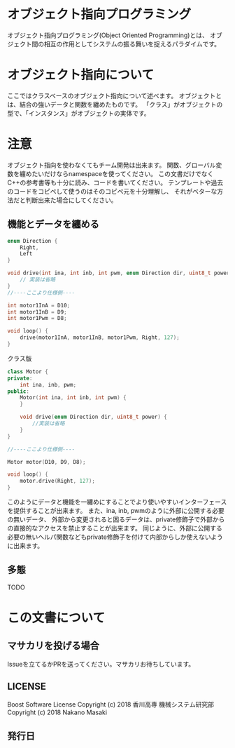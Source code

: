 # オブジェクト指向プログラミング
オブジェクト指向プログラミング(Object Oriented Programming)とは、
オブジェクト間の相互の作用としてシステムの振る舞いを捉えるパラダイムです。
# オブジェクト指向について
ここではクラスベースのオブジェクト指向について述べます。
オブジェクトとは、結合の強いデータと関数を纏めたものです。
「クラス」がオブジェクトの型で、「インスタンス」がオブジェクトの実体です。
# 注意
オブジェクト指向を使わなくてもチーム開発は出来ます。
関数、グローバル変数を纏めたいだけならnamespaceを使ってください。
この文書だけでなくC++の参考書等も十分に読み、コードを書いてください。
テンプレートや過去のコードをコピペして使うのはそのコピペ元を十分理解し、
それがベターな方法だと判断出来た場合にしてください。
## 機能とデータを纏める
```c
enum Direction {
	Right,
	Left
}

void drive(int ina, int inb, int pwm, enum Direction dir, uint8_t power) {
	// 実装は省略
}
//----ここより仕様側----

int motor1InA = D10;
int motor1InB = D9;
int motor1Pwm = D8;

void loop() {
	drive(motor1InA, motor1InB, motor1Pwm, Right, 127);
}
```
クラス版
```c++
class Motor {
private:
	int ina, inb, pwm;
public:
	Motor(int ina, int inb, int pwm) {
	}

	void drive(enum Direction dir, uint8_t power) {
		//実装は省略
	}
}

//----ここより仕様側----

Motor motor(D10, D9, D8);

void loop() {
	motor.drive(Right, 127);
}
```
このようにデータと機能を一纏めにすることでより使いやすいインターフェースを提供することが出来ます。
また、ina, inb, pwmのように外部に公開する必要の無いデータ、
外部から変更されると困るデータは、private修飾子で外部からの直接的なアクセスを禁止することが出来ます。
同じように、外部に公開する必要の無いヘルパ関数などもprivate修飾子を付けて内部からしか使えないように出来ます。
## 多態
TODO
# この文書について
## マサカリを投げる場合
Issueを立てるかPRを送ってください。マサカリお待ちしています。
## LICENSE
Boost Software License
Copyright (c) 2018 香川高専 機械システム研究部
Copyright (c) 2018 Nakano Masaki
## 発行日
